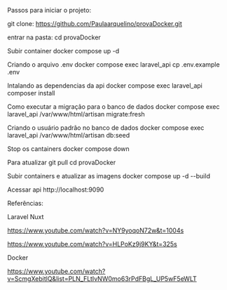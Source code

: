 Passos para iniciar o projeto:

git clone: https://github.com/Paulaarquelino/provaDocker.git

entrar na pasta: cd provaDocker

Subir container docker compose up -d

Criando o arquivo .env docker compose exec laravel_api cp .env.example .env

Intalando as dependencias da api docker compose exec laravel_api composer install

Como executar a migração para o banco de dados docker compose exec laravel_api /var/www/html/artisan migrate:fresh

Criando o usuário padrão no banco de dados docker compose exec laravel_api /var/www/html/artisan db:seed

Stop os cantainers docker compose down

Para atualizar git pull cd provaDocker

Subir containers e atualizar as imagens docker compose up -d --build

Acessar api http://localhost:9090

Referências:

Laravel Nuxt

https://www.youtube.com/watch?v=NY9yoqoN72w&t=1004s

https://www.youtube.com/watch?v=HLPoKz9j9KY&t=325s

Docker

https://www.youtube.com/watch?v=ScmgXebitlQ&list=PLN_FLtIvNW0mo63rPdFBgL_UP5wF5eWLT
